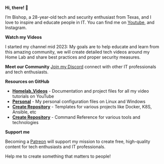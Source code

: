 

**Hi, there! :wave:**

I’m Bishop, a 28-year-old tech and security enthusiast from Texas, and I love to inspire and educate people in IT. You can find me on [Youtube](https://www.youtube.com/@TazTech_), and Instagram.

**Watch my Videos**

I started my channel mid 2023: My goals are to help educate and learn from this amazing community, we will create detailed tech videos around my Home Lab and share best practices and proper security measures. 

**Meet our Community**
[Join my Discord](www.discord.com) connect with other IT professionals and tech enthusiasts.

**Resources on GitHub**

  - [**Homelab_Videos**](https://github.com/Taz-Tech/Homelab_Videos) - Documentation and project files for all my video tutorials on YouTube   
  - [**Personal**](https://github.com/Taz-Tech/Personal) - My personal configuration files on Linux and Windows 
  - [**Create Repository**]() - Templates for various projects like Docker, K8S, Ansible, etc
  - [**Create Repository**]() - Command Reference for various tools and technologies
   

**Support me**

Becoming a [Patreon](www.patreon.com/TazTech) will support my mission to create free, high-quality content for tech enthusiasts and IT professionals.

Help me to create something that matters to people!
